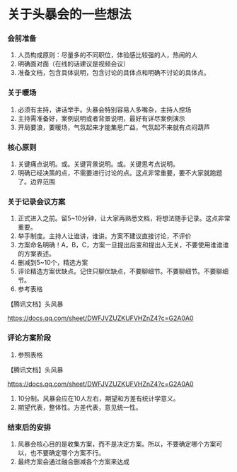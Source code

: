 # **关于头暴会的一些想法**

### **会前准备**

1. 人员构成原则：尽量多的不同职位，体验感比较强的人，热闹的人
2. 明确面对面（在线的话建议是视频会议）
3. 准备文档，包含具体说明，包含讨论的具体点和明确不讨论的具体点。

### **关于暖场**

1. 必须有主持，讲话举手。头暴会特别容易人多嘴杂，主持人控场
2. 主持需准备好，案例说明或者背景说明，最好有详尽案例演示
3. 开局要浪，要暖场，气氛起来才能集思广益，气氛起不来就有点闷葫芦

### **核心原则**

1. 关键痛点说明。或。关键背景说明。或。关键思考点说明。
2. 明确已经决策的点，不需要进行讨论的点。这点非常重要，要不大家就跑题了。边界范围

### **关于记录会议方案**

1. 正式进入之前。留5~10分钟，让大家再熟悉文档，将想法随手记录。这点非常重要。
2. 举手制度。主持人让谁讲，谁讲。方案不建议直接讨论，不评价
3. 方案命名明确！A，B，C，方案一旦提出后变和提出人无关，不要使用谁谁谁的方案表述。
4. 删减到5~10个，精选方案
5. 评论精选方案优缺点。记住只聊优缺点，不要聊细节。不要聊细节。不要聊细节。
6. 参考表格

【腾讯文档】头风暴

https://docs.qq.com/sheet/DWFJVZUZKUFVHZnZ4?c=G2A0A0

### **评论方案阶段**

1. 参照表格

【腾讯文档】头风暴

https://docs.qq.com/sheet/DWFJVZUZKUFVHZnZ4?c=G2A0A0



1. 10分制。风暴会应在10人左右，期望和方差有统计学意义。
2. 期望代表，整体性。方差代表，意见统一性。

### **结束后的安排**

1. 风暴会核心目的是收集方案，而不是决定方案。所以，不要确定哪个方案可以，也不要确定哪个方案不行。
2. 最终方案会通过融合删减各个方案来达成